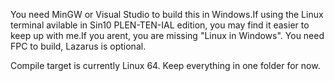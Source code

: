 You need MinGW or Visual Studio to build this in Windows.If using the Linux terminal avilable in 
Sin10 PLEN-TEN-IAL edition, you may find it easier to keep up with me.If you arent, you are missing "Linux in Windows".
You need FPC to build, Lazarus is optional.

Compile target is currently Linux 64.
Keep everything in one folder for now.

